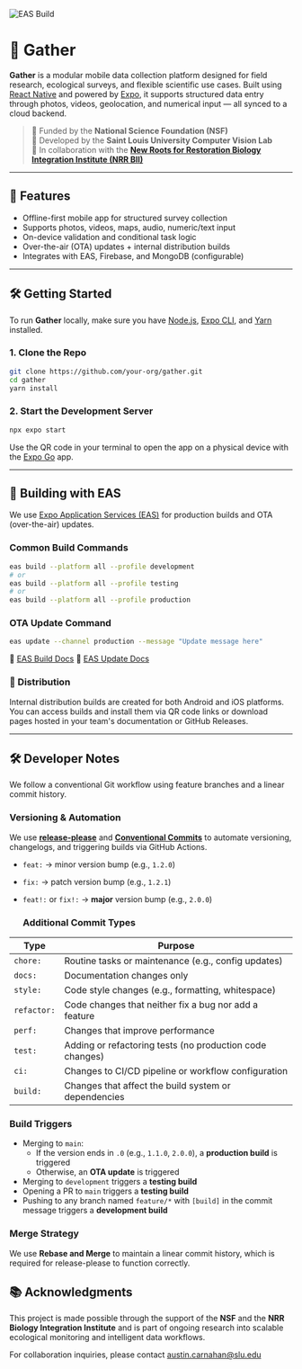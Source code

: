 ![EAS Build](https://github.com/SLUVislab/field-collection-mobile/actions/workflows/eas-build.yml/badge.svg)

# 📱 Gather

**Gather** is a modular mobile data collection platform designed for field research, ecological surveys, and flexible scientific use cases. Built using [React Native](https://reactnative.dev/) and powered by [Expo](https://docs.expo.dev/), it supports structured data entry through photos, videos, geolocation, and numerical input — all synced to a cloud backend.

> 🧪 Funded by the **National Science Foundation (NSF)**  
> 🔬 Developed by the **Saint Louis University Computer Vision Lab**  
> 🌱 In collaboration with the **[New Roots for Restoration Biology Integration Institute (NRR BII)](https://newroots.squarespace.com/)**

---

## 🚀 Features

- Offline-first mobile app for structured survey collection
- Supports photos, videos, maps, audio, numeric/text input
- On-device validation and conditional task logic
- Over-the-air (OTA) updates + internal distribution builds
- Integrates with EAS, Firebase, and MongoDB (configurable)

---

## 🛠 Getting Started

To run **Gather** locally, make sure you have [Node.js](https://nodejs.org/), [Expo CLI](https://docs.expo.dev/get-started/installation/), and [Yarn](https://classic.yarnpkg.com/en/docs/install/) installed.

### 1. Clone the Repo

```bash
git clone https://github.com/your-org/gather.git
cd gather
yarn install
```

### 2. Start the Development Server

```bash
npx expo start
```

Use the QR code in your terminal to open the app on a physical device with the [Expo Go](https://expo.dev/client) app.

---

## 🔧 Building with EAS
We use [Expo Application Services (EAS)](https://docs.expo.dev/eas/) for production builds and OTA (over-the-air) updates.

### Common Build Commands
```bash
eas build --platform all --profile development
# or
eas build --platform all --profile testing
# or
eas build --platform all --profile production
```

### OTA Update Command
```bash
eas update --channel production --message "Update message here"
```

📖 [EAS Build Docs](https://docs.expo.dev/build/introduction/)
📖 [EAS Update Docs](https://docs.expo.dev/eas-update/introduction/)

### 📡 Distribution
Internal distribution builds are created for both Android and iOS platforms. You can access builds and install them via QR code links or download pages hosted in your team's documentation or GitHub Releases.

---

## 🛠️ Developer Notes

We follow a conventional Git workflow using feature branches and a linear commit history.

### Versioning & Automation
We use **[release-please](https://github.com/googleapis/release-please)** and **[Conventional Commits](https://www.conventionalcommits.org/)** to automate versioning, changelogs, and triggering builds via GitHub Actions.

- `feat:` → minor version bump (e.g., `1.2.0`)
- `fix:` → patch version bump (e.g., `1.2.1`)
- `feat!:` or `fix!:` → **major** version bump (e.g., `2.0.0`)

  ### Additional Commit Types
| Type       | Purpose                                                   |
|------------|-----------------------------------------------------------|
| `chore:`   | Routine tasks or maintenance (e.g., config updates)       |
| `docs:`    | Documentation changes only                                |
| `style:`   | Code style changes (e.g., formatting, whitespace)         |
| `refactor:`| Code changes that neither fix a bug nor add a feature     |
| `perf:`    | Changes that improve performance                          |
| `test:`    | Adding or refactoring tests (no production code changes)  |
| `ci:`      | Changes to CI/CD pipeline or workflow configuration       |
| `build:`   | Changes that affect the build system or dependencies      |

### Build Triggers
- Merging to `main`:
  - If the version ends in `.0` (e.g., `1.1.0`, `2.0.0`), a **production build** is triggered
  - Otherwise, an **OTA update** is triggered
- Merging to `development` triggers a **testing build**
- Opening a PR to `main` triggers a **testing build**
- Pushing to any branch named `feature/*` with `[build]` in the commit message triggers a **development build**

### Merge Strategy
We use **Rebase and Merge** to maintain a linear commit history, which is required for release-please to function correctly.

## 📚 Acknowledgments

This project is made possible through the support of the **NSF** and the **NRR Biology Integration Institute** and is part of ongoing research into scalable ecological monitoring and intelligent data workflows.

For collaboration inquiries, please contact austin.carnahan@slu.edu
